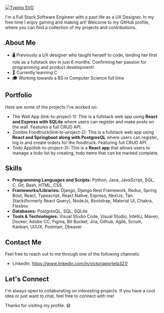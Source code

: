 [![Typing SVG](https://readme-typing-svg.demolab.com?font=Fira+Code&pause=10000&color=AD8AF7&multiline=true&width=435&lines=Hey+there%2C+I'm+Victoria!+%F0%9F%91%8B)](https://git.io/typing-svg)

 I'm a Full Stack Software Engineer with a past life as a UX Designer. In my free time I enjoy gaming and making art! Welcome to my GitHub profile, where you can find a collection of my projects and contributions.

## About Me
- 🖥️ Previously a UX designer who taught herself to code, landing her first role as a fullstack dev in just 6 months. Confirming her passion for programming and product development!
- 🌱 Currently learning C
- 🎓 Working towards a BS in Computer Science full time

## Portfolio


Here are some of the projects I've worked on:

- The Wall App (link-to-project-1): This is a fullstack web app using **React and Express with SQLite** where users can register and make posts on the wall. Features a full CRUD API. 
- Zombie Foodtruck(link-to-project-2): This is a fullstack web app using **React and Springboot along with PostgresQL** where users can register, log in and create orders for the foodtruck. Featuring full CRUD API.
- Todo App(link-to-project-3): This is a **React app** that allows users to manage a todo list by creating, todo items that can be marked complete. 

## Skills

- **Programming Languages and Scripts:**  Python, Java, JavaScript, SQL, C, Git, Bash, HTML, CSS
- **Frameworks/Libraries:** Django, Django Rest Framework, Redux, Spring Boot, React, Typescript, React Native, Express, NextJs, Tan Stack(formerly React Query), NodeJs, Bootstrap, Material UI, Chakra, Flexbox
- **Databases:** PostgresQL, SQL, SQLite
- **Tools & Technologies:** Visual Studio Code, Visual Studio,  IntelliJ, Maven, Docker, Adobe CC, Figma, Bit Bucket, Jira, Github, Agile, Scrum, Kanban, UI/UX, Postman, Dbeaver

## Contact Me

Feel free to reach out to me through one of the following channels:

- LinkedIn: https://www.linkedin.com/in/victoriaportela321/

## Let's Connect

I'm always open to collaborating on interesting projects. If you have a cool idea or just want to chat, feel free to connect with me!

Thanks for visiting my profile. 😄

